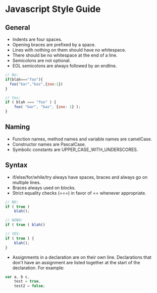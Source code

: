 # Javascript Style Guide

## General

 * Indents are four spaces.
 * Opening braces are prefixed by a space.
 * Lines with nothing on them should have no whitespace.
 * There should be no whitespace at the end of a line.
 * Semicolons are not optional.
 * EOL semicolons are always followed by an endline.

```javascript
// No:
if(blah==="foo"){
  foo("bar","baz",{zoo:1})
}

// Yes:
if ( blah === "foo" ) {
    foo( "bar", "baz", {zoo: 1} );
}
```

## Naming

 * Function names, method names and variable names are camelCase.
 * Constructor names are PascalCase.
 * Symbolic constants are UPPER_CASE_WITH_UNDERSCORES.

## Syntax

 * if/else/for/while/try always have spaces, braces and always go on multiple lines.
 * Braces always used on blocks.
 * Strict equality checks (===) in favor of == whenever appropriate.

```javascript
// NO:
if ( true )
    blah();

// NONO:
if ( true ) blah()

// YES:
if ( true ) {
    blah();
}
```
 * Assignments in a declaration are on their own line. Declarations that don't have an assignment are listed together at the start of the declaration. For example:

```javascript
var a, b c,
    test = true,
    test2 = false;
```